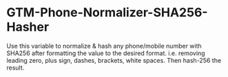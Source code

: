 # GTM-Phone-Normalizer-SHA256-Hasher
Use this variable to normalize & hash any phone/mobile number with SHA256 after formatting the value to the desired format.
i.e. removing leading zero, plus sign, dashes, brackets, white spaces. Then hash-256 the result.
